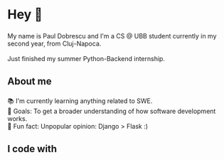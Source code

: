 <h1 align="left">Hey 👋</h1>

###

<p align="left">My name is Paul Dobrescu and I'm a CS @ UBB student currently in my second year, from Cluj-Napoca.<br><br>Just finished my summer Python-Backend internship.</p>

###

<h2 align="left">About me</h2>

###

<p align="left">📚 I'm currently learning anything related to SWE.<br>🎯 Goals: To get a broader understanding of how software development works.<br>🎲 Fun fact: Unpopular opinion: Django > Flask :)</p>

###

<h2 align="left">I code with</h2>

###
###
